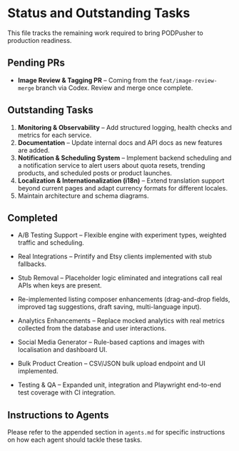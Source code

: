 # Status and Outstanding Tasks

This file tracks the remaining work required to bring PODPusher to production readiness.

## Pending PRs

- **Image Review & Tagging PR** – Coming from the `feat/image-review-merge` branch via Codex. Review and merge once complete.

## Outstanding Tasks

1. **Monitoring & Observability** – Add structured logging, health checks and metrics for each service.
2. **Documentation** – Update internal docs and API docs as new features are added.
3. **Notification & Scheduling System** – Implement backend scheduling and a notification service to alert users about quota resets, trending products, and scheduled posts or product launches.
4. **Localization & Internationalization (i18n)** – Extend translation support beyond current pages and adapt currency formats for different locales.
5. Maintain architecture and schema diagrams.

## Completed
- A/B Testing Support – Flexible engine with experiment types, weighted traffic and scheduling.
- Real Integrations – Printify and Etsy clients implemented with stub fallbacks.

- Stub Removal – Placeholder logic eliminated and integrations call real APIs when keys are present.

- Re-implemented listing composer enhancements (drag-and-drop fields, improved tag suggestions, draft saving, multi-language input).
- Analytics Enhancements – Replace mocked analytics with real metrics collected from the database and user interactions.
- Social Media Generator – Rule-based captions and images with localisation and dashboard UI.
- Bulk Product Creation – CSV/JSON bulk upload endpoint and UI implemented.
- Testing & QA – Expanded unit, integration and Playwright end-to-end test coverage with CI integration.

## Instructions to Agents

Please refer to the appended section in `agents.md` for specific instructions on how each agent should tackle these tasks.